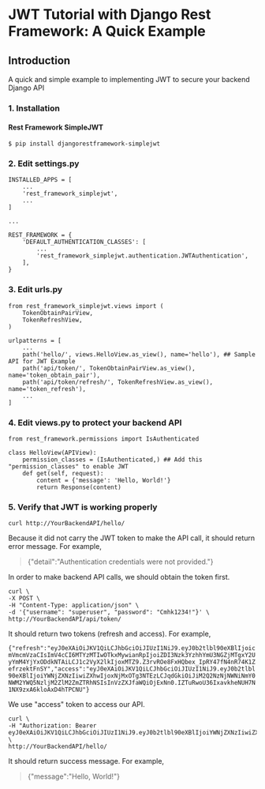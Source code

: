 # JWT Tutorial with Django Rest Framework: A Quick Example

## Introduction
A quick and simple example to implementing JWT to secure your backend Django API

### 1. Installation
#### Rest Framework SimpleJWT
`$ pip install djangorestframework-simplejwt`

### 2. Edit settings.py
    INSTALLED_APPS = [
        ...
        'rest_framework_simplejwt',
        ...
    ]

    ...

    REST_FRAMEWORK = {
        'DEFAULT_AUTHENTICATION_CLASSES': [
            ...
            'rest_framework_simplejwt.authentication.JWTAuthentication',
        ],
    }

### 3. Edit urls.py
    from rest_framework_simplejwt.views import (
        TokenObtainPairView,
        TokenRefreshView,
    )

    urlpatterns = [
        ...
        path('hello/', views.HelloView.as_view(), name='hello'), ## Sample API for JWT Example
        path('api/token/', TokenObtainPairView.as_view(), name='token_obtain_pair'),
        path('api/token/refresh/', TokenRefreshView.as_view(), name='token_refresh'),
        ...
    ]

### 4. Edit views.py to protect your backend API
    from rest_framework.permissions import IsAuthenticated

    class HelloView(APIView):
        permission_classes = (IsAuthenticated,) ## Add this "permission_classes" to enable JWT
        def get(self, request):
            content = {'message': 'Hello, World!'}
            return Response(content)

### 5. Verify that JWT is working properly
    curl http://YourBackendAPI/hello/

Because it did not carry the JWT token to make the API call, it should return error message. For example,

> {"detail":"Authentication credentials were not provided."}

In order to make backend API calls, we should obtain the token first.

    curl \
    -X POST \
    -H "Content-Type: application/json" \
    -d '{"username": "superuser", "password": "Cmhk1234!"}' \
    http://YourBackendAPI/api/token/

It should return two tokens (refresh and access). For example,

```{"refresh":"eyJ0eXAiOiJKV1QiLCJhbGciOiJIUzI1NiJ9.eyJ0b2tlbl90eXBlIjoicmVmcmVzaCIsImV4cCI6MTYzMTIwOTkxMywianRpIjoiZDI3Nzk3YzhhYmU3NGZjMTgxY2UyYmM4YjYxODdkNTAiLCJ1c2VyX2lkIjoxMTZ9.Z3rvROe8FxHQbex_IpRY47fN4nR74K1ZefrzektFnSY","access":"eyJ0eXAiOiJKV1QiLCJhbGciOiJIUzI1NiJ9.eyJ0b2tlbl90eXBlIjoiYWNjZXNzIiwiZXhwIjoxNjMxOTg3NTEzLCJqdGkiOiJiM2Q2NzNjNWNiNmY0NWM2YWQ5NzljM2ZlM2ZmZTRhNSIsInVzZXJfaWQiOjExNn0.IZTuRwoU36IxavkheNUH7N1NX9zxA6kloAxD4hTPCNU"}```

We use "access" token to access our API.

    curl \
    -H "Authorization: Bearer eyJ0eXAiOiJKV1QiLCJhbGciOiJIUzI1NiJ9.eyJ0b2tlbl90eXBlIjoiYWNjZXNzIiwiZXhwIjoxNjMxOTg3NTEzLCJqdGkiOiJiM2Q2NzNjNWNiNmY0NWM2YWQ5NzljM2ZlM2ZmZTRhNSIsInVzZXJfaWQiOjExNn0.IZTuRwoU36IxavkheNUH7N1NX9zxA6kloAxD4hTPCNU" \
    http://YourBackendAPI/hello/

It should return success message. For example,

> {"message":"Hello, World!"}
